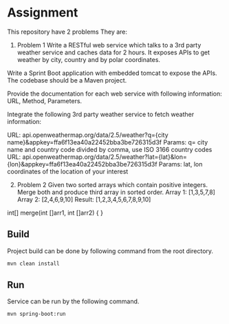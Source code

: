 # Assignment

This repository have 2 problems They are:
1. Problem 1
Write a RESTful web service which talks to a 3rd party weather service and caches data for 2 hours.
It exposes APIs to get weather by city, country and by polar coordinates.

Write a Sprint Boot application with embedded tomcat to expose the APIs. The codebase should be a Maven project.

Provide the documentation for each web service with following information:
URL, Method, Parameters.

Integrate the following 3rd party weather service to fetch weather information:

URL:
api.openweathermap.org/data/2.5/weather?q={city name}&appkey=ffa6f13ea40a22452bba3be726315d3f
Params:
q= city name and country code divided by comma, use ISO 3166 country codes
URL:
api.openweathermap.org/data/2.5/weather?lat={lat}&lon={lon}&appkey=ffa6f13ea40a22452bba3be726315d3f
Params:
lat, lon coordinates of the location of your interest

2. Problem 2
Given two sorted arrays which contain positive integers. Merge both and produce third array in sorted order.
Array 1: [1,3,5,7,8]
Array 2: [2,4,6,9,10]
Result: [1,2,3,4,5,6,7,8,9,10]

int[] merge(int []arr1, int []arr2) {
}
## Build

Project build can be done by following command from the root directory.

```bash
mvn clean install
```
## Run
Service can be run by the following command.
```
mvn spring-boot:run
```


